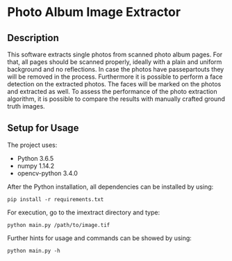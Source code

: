 # Photo Album Image Extractor

## Description

This software extracts single photos from scanned photo album pages. For that, all pages should be scanned properly, ideally with a plain and uniform background and no reflections. In case the photos have passepartouts they will be removed in the process. 
Furthermore it is possible to perform a face detection on the extracted photos. The faces will be marked on the photos and extracted as well.
To assess the performance of the photo extraction algorithm, it is possible to compare the results with manually crafted ground truth images.

## Setup for Usage

The project uses:
* Python 3.6.5 
* numpy 1.14.2
* opencv-python 3.4.0

After the Python installation, all dependencies can be installed by using:

```
pip install -r requirements.txt
```

For execution, go to the imextract directory and type:

```
python main.py /path/to/image.tif
```

Further hints for usage and commands can be showed by using: 

```
python main.py -h
```